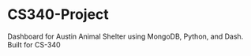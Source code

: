 # CS340-Project
Dashboard for Austin Animal Shelter using MongoDB, Python, and Dash. Built for CS-340
